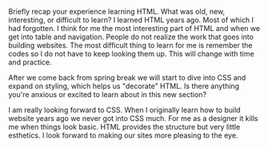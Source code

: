 Briefly recap your experience learning HTML. What was old, new, interesting, or difficult to learn?
I learned HTML years ago. Most of which I had forgotten. I think for me the most interesting part of HTML and when we get into table and navigation. People do not realize the work that goes into building websites. The most difficult thing to learn for me is remember the codes so I do not have to keep looking them up. This will change with time and practice.

After we come back from spring break we will start to dive into CSS and expand on styling, which helps us "decorate" HTML. Is there anything you're anxious or excited to learn about in this new section?

I am really looking forward to CSS. When I originally learn how to build website years ago we never got into CSS much. For me as a designer it kills me when things look basic. HTML provides the structure but very little esthetics. I look forward to making our sites more pleasing to the eye.
